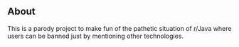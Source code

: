## About
This is a parody project to make fun of the pathetic situation of r/Java where users can be banned just by mentioning other technologies.
